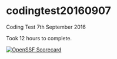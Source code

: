 # codingtest20160907
Coding Test 7th September 2016

Took 12 hours to complete.

[![OpenSSF Scorecard](https://api.scorecard.dev/projects/github.com/Simon-Payne/codingtest20160907/badge)](https://scorecard.dev/viewer/?uri=github.com/Simon-Payne/codingtest20160907)
 